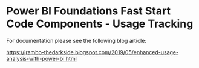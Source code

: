 # Power BI Foundations Fast Start Code Components - Usage Tracking 

For documentation please see the following blog article:

https://jrambo-thedarkside.blogspot.com/2019/05/enhanced-usage-analysis-with-power-bi.html

